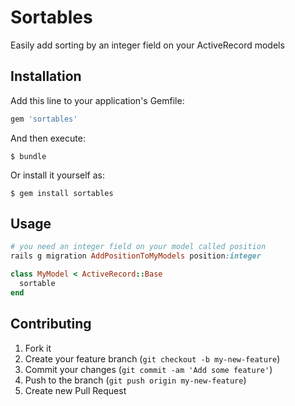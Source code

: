 # Sortables

  Easily add sorting by an integer field on your ActiveRecord models

## Installation

Add this line to your application's Gemfile:

```ruby
gem 'sortables'
```

And then execute:

    $ bundle

Or install it yourself as:

    $ gem install sortables

## Usage

```ruby
# you need an integer field on your model called position
rails g migration AddPositionToMyModels position:integer

class MyModel < ActiveRecord::Base
  sortable
end
```

## Contributing

1. Fork it
2. Create your feature branch (`git checkout -b my-new-feature`)
3. Commit your changes (`git commit -am 'Add some feature'`)
4. Push to the branch (`git push origin my-new-feature`)
5. Create new Pull Request

